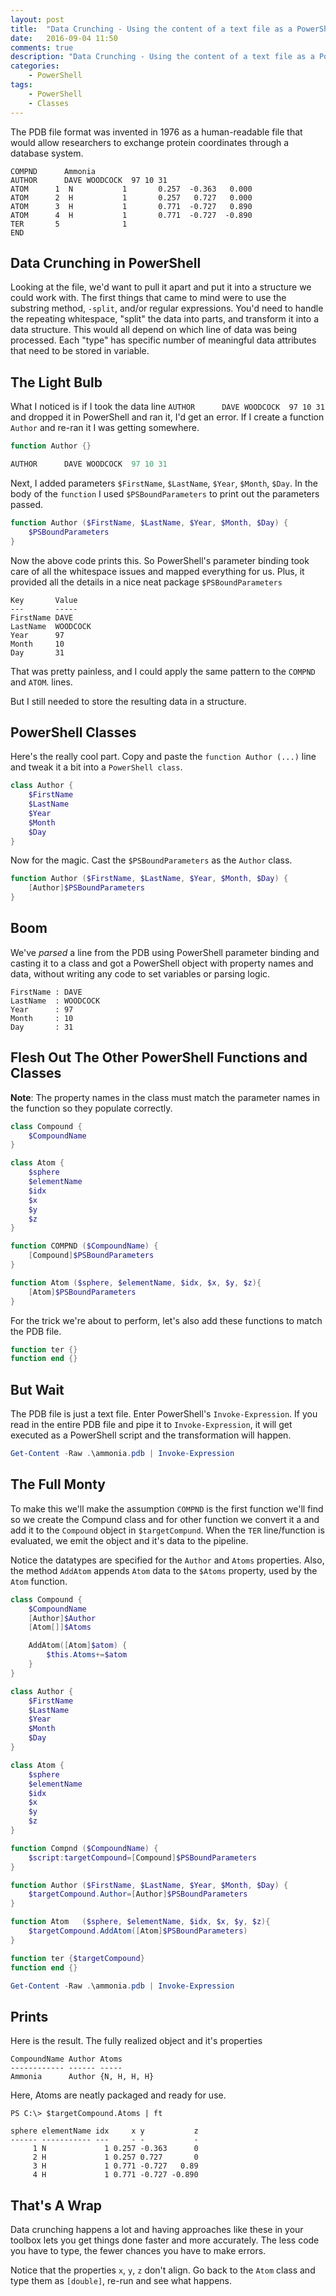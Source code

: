 ```yaml
---
layout: post
title:  "Data Crunching - Using the content of a text file as a PowerShell DSL"
date:   2016-09-04 11:50
comments: true
description: "Data Crunching - Using the content of a text file as a PowerShell DSL."
categories: 
    - PowerShell
tags: 
    - PowerShell
    - Classes
---
```


The PDB file format was invented in 1976 as a human-readable file that would allow researchers to exchange protein coordinates through a database system.

```
COMPND      Ammonia
AUTHOR      DAVE WOODCOCK  97 10 31
ATOM      1  N           1       0.257  -0.363   0.000
ATOM      2  H           1       0.257   0.727   0.000
ATOM      3  H           1       0.771  -0.727   0.890
ATOM      4  H           1       0.771  -0.727  -0.890
TER       5              1
END
```

## Data Crunching in PowerShell
Looking at the file, we'd want to pull it apart and put it into a structure we could work with. The first things that came to mind were to use the substring method, `-split`, and/or regular expressions. You'd need to handle the repeating whitespace, "split" the data into parts, and transform it into a data structure. This would all depend on which line of data was being processed. Each "type" has specific number of meaningful data attributes that need to be stored in variable.  

## The Light Bulb
What I noticed is if I took the data line `AUTHOR      DAVE WOODCOCK  97 10 31` and dropped it in PowerShell and ran it, I'd get an error. If I create a function `Author` and re-ran it I was getting somewhere.

```PowerShell
function Author {}

AUTHOR      DAVE WOODCOCK  97 10 31
```

Next, I added parameters `$FirstName`, `$LastName`, `$Year`, `$Month`, `$Day`. In the body of the `function` I used `$PSBoundParameters` to print out the parameters passed.

```powershell
function Author ($FirstName, $LastName, $Year, $Month, $Day) {
    $PSBoundParameters
}
```

Now the above code prints this. So PowerShell's parameter binding took care of all the whitespace issues and mapped everything for us. Plus, it provided all the details in a nice neat package `$PSBoundParameters` 

```
Key       Value   
---       -----   
FirstName DAVE    
LastName  WOODCOCK
Year      97      
Month     10      
Day       31      
```

That was pretty painless, and I could apply the same pattern to the `COMPND` and `ATOM`. lines.

But I still needed to store the resulting data in a structure.

## PowerShell Classes

Here's the really cool part. Copy and paste the `function Author (...)` line and tweak it a bit into a `PowerShell class`.

```powershell
class Author {
    $FirstName
    $LastName
    $Year
    $Month
    $Day
}
```

Now for the magic. Cast the `$PSBoundParameters` as the `Author` class.

```powershell
function Author ($FirstName, $LastName, $Year, $Month, $Day) {
    [Author]$PSBoundParameters
}
```

## Boom
We've *parsed* a line from the PDB using PowerShell parameter binding and casting it to a class and got a PowerShell object with property names and data, without writing any code to set variables or parsing logic.

```
FirstName : DAVE
LastName  : WOODCOCK
Year      : 97
Month     : 10
Day       : 31
```

## Flesh Out The Other PowerShell Functions and Classes
**Note**: The property names in the class must match the parameter names in the function so they populate correctly. 

```powershell
class Compound {
    $CompoundName
}

class Atom {
    $sphere
    $elementName
    $idx
    $x
    $y
    $z
}

function COMPND ($CompoundName) {
    [Compound]$PSBoundParameters
}

function Atom ($sphere, $elementName, $idx, $x, $y, $z){
    [Atom]$PSBoundParameters
}
```

For the trick we're about to perform, let's also add these functions to match the PDB file.

```powershell
function ter {}
function end {}
```

## But Wait
The PDB file is just a text file. Enter PowerShell's `Invoke-Expression`. If you read in the entire PDB file and pipe it to `Invoke-Expression`, it will get executed as a PowerShell script and the transformation will happen.

```powershell
Get-Content -Raw .\ammonia.pdb | Invoke-Expression
```

## The Full Monty
To make this we'll make the assumption `COMPND` is the first function we'll find so we create the Compund class and for other function we convert it a and add it to the `Compound` object in `$targetCompund`. When the `TER` line/function is evaluated, we emit the object and it's data to the pipeline.

Notice the datatypes are specified for the `Author` and `Atoms` properties. Also, the method `AddAtom` appends `Atom` data to the `$Atoms` property, used by the `Atom` function.  

```powershell
class Compound {
    $CompoundName
    [Author]$Author
    [Atom[]]$Atoms

    AddAtom([Atom]$atom) {
        $this.Atoms+=$atom
    }
}

class Author {
    $FirstName
    $LastName
    $Year
    $Month
    $Day
}

class Atom {
    $sphere
    $elementName
    $idx
    $x
    $y
    $z
}

function Compnd ($CompoundName) {
    $script:targetCompound=[Compound]$PSBoundParameters
}

function Author ($FirstName, $LastName, $Year, $Month, $Day) {
    $targetCompound.Author=[Author]$PSBoundParameters 
}

function Atom   ($sphere, $elementName, $idx, $x, $y, $z){
    $targetCompound.AddAtom([Atom]$PSBoundParameters)
}

function ter {$targetCompound}
function end {}

Get-Content -Raw .\ammonia.pdb | Invoke-Expression
```

## Prints

Here is the result. The fully realized object and it's properties

```
CompoundName Author Atoms       
------------ ------ -----       
Ammonia      Author {N, H, H, H}
```

Here, Atoms are neatly packaged and ready for use.

```
PS C:\> $targetCompound.Atoms | ft

sphere elementName idx     x y           z
------ ----------- ---     - -           -
     1 N             1 0.257 -0.363      0
     2 H             1 0.257 0.727       0
     3 H             1 0.771 -0.727   0.89
     4 H             1 0.771 -0.727 -0.890
```

## That's A Wrap
Data crunching happens a lot and having approaches like these in your toolbox lets you get things done faster and more accurately. The less code you have to type, the fewer chances you have to make errors.

Notice that the properties `x`, `y`, `z` don't align. Go back to the `Atom` class and type them as `[double]`, re-run and see what happens.   
